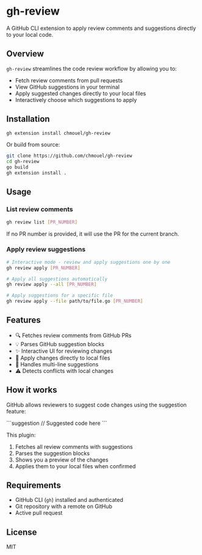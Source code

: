 # gh-review

A GitHub CLI extension to apply review comments and suggestions directly to your local code.

## Overview

`gh-review` streamlines the code review workflow by allowing you to:
- Fetch review comments from pull requests
- View GitHub suggestions in your terminal
- Apply suggested changes directly to your local files
- Interactively choose which suggestions to apply

## Installation

```bash
gh extension install chmouel/gh-review
```

Or build from source:

```bash
git clone https://github.com/chmouel/gh-review
cd gh-review
go build
gh extension install .
```

## Usage

### List review comments

```bash
gh review list [PR_NUMBER]
```

If no PR number is provided, it will use the PR for the current branch.

### Apply review suggestions

```bash
# Interactive mode - review and apply suggestions one by one
gh review apply [PR_NUMBER]

# Apply all suggestions automatically
gh review apply --all [PR_NUMBER]

# Apply suggestions for a specific file
gh review apply --file path/to/file.go [PR_NUMBER]
```

## Features

- 🔍 Fetches review comments from GitHub PRs
- 💡 Parses GitHub suggestion blocks
- ✨ Interactive UI for reviewing changes
- 🎯 Apply changes directly to local files
- 🔄 Handles multi-line suggestions
- ⚠️  Detects conflicts with local changes

## How it works

GitHub allows reviewers to suggest code changes using the suggestion feature:

\`\`\`suggestion
// Suggested code here
\`\`\`

This plugin:
1. Fetches all review comments with suggestions
2. Parses the suggestion blocks
3. Shows you a preview of the changes
4. Applies them to your local files when confirmed

## Requirements

- GitHub CLI (`gh`) installed and authenticated
- Git repository with a remote on GitHub
- Active pull request

## License

MIT
